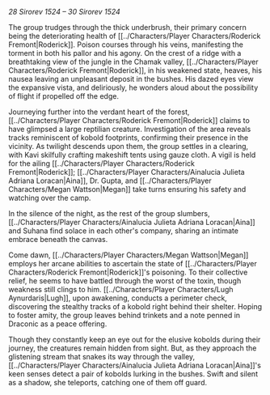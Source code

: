 *28 Sirorev 1524 – 30 Sirorev 1524*

The group trudges through the thick underbrush, their primary concern being the deteriorating health of [[../Characters/Player Characters/Roderick Fremont|Roderick]]. Poison courses through his veins, manifesting the torment in both his pallor and his agony. On the crest of a ridge with a breathtaking view of the jungle in the Chamak valley, [[../Characters/Player Characters/Roderick Fremont|Roderick]], in his weakened state, heaves, his nausea leaving an unpleasant deposit in the bushes. His dazed eyes view the expansive vista, and deliriously, he wonders aloud about the possibility of flight if propelled off the edge.

Journeying further into the verdant heart of the forest, [[../Characters/Player Characters/Roderick Fremont|Roderick]] claims to have glimpsed a large reptilian creature. Investigation of the area reveals tracks reminiscent of kobold footprints, confirming their presence in the vicinity. As twilight descends upon them, the group settles in a clearing, with Kavi skilfully crafting makeshift tents using gauze cloth. A vigil is held for the ailing [[../Characters/Player Characters/Roderick Fremont|Roderick]]; [[../Characters/Player Characters/Ainalucia Julieta Adriana Loracan|Aina]], Dr. Gupta, and [[../Characters/Player Characters/Megan Wattson|Megan]] take turns ensuring his safety and watching over the camp.

In the silence of the night, as the rest of the group slumbers, [[../Characters/Player Characters/Ainalucia Julieta Adriana Loracan|Aina]] and Suhana find solace in each other's company, sharing an intimate embrace beneath the canvas.

Come dawn, [[../Characters/Player Characters/Megan Wattson|Megan]] employs her arcane abilities to ascertain the state of [[../Characters/Player Characters/Roderick Fremont|Roderick]]'s poisoning. To their collective relief, he seems to have battled through the worst of the toxin, though weakness still clings to him. [[../Characters/Player Characters/Lugh Aynurdaris|Lugh]], upon awakening, conducts a perimeter check, discovering the stealthy tracks of a kobold right behind their shelter. Hoping to foster amity, the group leaves behind trinkets and a note penned in Draconic as a peace offering.

Though they constantly keep an eye out for the elusive kobolds during their journey, the creatures remain hidden from sight. But, as they approach the glistening stream that snakes its way through the valley, [[../Characters/Player Characters/Ainalucia Julieta Adriana Loracan|Aina]]'s keen senses detect a pair of kobolds lurking in the bushes. Swift and silent as a shadow, she teleports, catching one of them off guard.